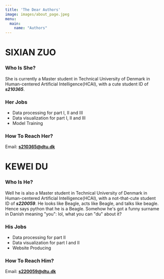 ```yaml
---
title: 'The Dear Authors'
image: images/about_page.jpeg
menu:
  main:
    name: "Authors"
---
```


# SIXIAN ZUO
### Who Is She?
She is currently a Master student in Technical University of Denmark in Human-centered Artificial Intelligence(HCAI), with a cute student ID of ***s210365***. 

### Her Jobs
- Data processing for part I, II and III
- Data visualization for part I, II and III
- Model Training

### How To Reach Her?
Email: **s210365@dtu.dk**


# KEWEI DU
### Who Is He?
Well he is also a Master student in Technical University of Denmark in Human-centered Artificial Intelligence(HCAI), with a not-that-cute student ID of ***s220059***. He looks like Beagle, acts like Beagle, and talks like beagle. Hence says python that he is a Beagle. Somehow he's got a funny surname in Danish meaning "you": lol, what you can "du" about it?

### His Jobs
- Data processing for part II
- Data visualization for part I and II
- Website Producing

### How To Reach Him?
Email: **s220059@dtu.dk**

